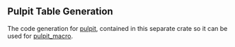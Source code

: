 ## Pulpit Table Generation
The code generation for [pulpit](./../pulpit), contained in this separate crate 
so it can be used for [pulpit_macro](./../pulpit_macro).
